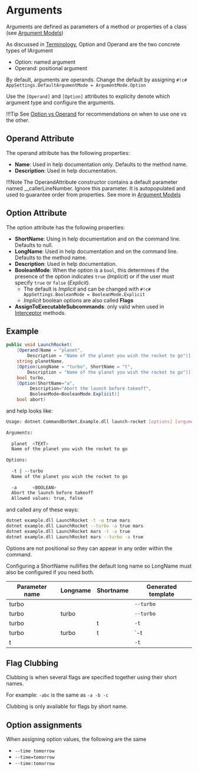 # Arguments

Arguments are defined as parameters of a method or properties of a class (see [Argument Models](argument-models.md))

As discussed in [Terminology](argument-terminology.md), Option and Operand are the two concrete types of IArgument

* Option: named argument
* Operand: positional argument

By default, arguments are operands. Change the default by assigning `#!c# AppSettings.DefaultArgumentMode = ArgumentMode.Option`

Use the `[Operand]` and `[Option]` attributes to explicity denote which argument type and configure the arguments.

!!!Tip
    See [Option vs Operand](option-or-operand.md) for recommendations on when to use one vs the other.

## Operand Attribute

The operand attribute has the following properties:

* __Name__: Used in help documentation only. Defaults to the method name.
* __Description__: Used in help documentation.

!!!Note
    The OperandAttribute constructor contains a default parameter named __callerLineNumber. Ignore this parameter. 
    It is autopopulated and used to guarantee order from properties. See more in [Argument Models](argument-models.md)

## Option Attribute

The option attribute has the following properties:

* __ShortName__: Using in help documentation and on the command line. Defaults to null.
* __LongName__: Used in help documentation and on the command line. Defaults to the method name.
* __Description__: Used in help documentation.
* __BooleanMode__: When the option is a `bool`, this determines if the presence of the option 
  indicates `true` (_Implicit_) or if the user must specify `true` or `false` (_Explicit_). 
    * The default is _Implicit_ and can be changed with `#!c# AppSettings.BooleanMode = BooleanMode.Explicit`
    * _Implicit_ boolean options are also called __Flags__
* __AssignToExecutableSubcommands__: only valid when used in [Interceptor](../Extensibility/interceptors.md) methods.

## Example

``` c#
public void LaunchRocket(
    [Operand(Name = "planet", 
        Description = "Name of the planet you wish the rocket to go")] 
    string planetName,
    [Option(LongName = "turbo", ShortName = "t", 
        Description = "Name of the planet you wish the rocket to go")] 
    bool turbo,
    [Option(ShortName="a",
         Description="Abort the launch before takeoff", 
         BooleanMode=BooleanMode.Explicit)]
    bool abort)
```

and help looks like:

```bash
Usage: dotnet CommandDotNet.Example.dll launch-rocket [options] [arguments]  
                                                                             
Arguments:                                                                   
                                                                             
  planet  <TEXT>                                                             
  Name of the planet you wish the rocket to go                               
                                                                             
Options:                                                                     
                                                                             
  -t | --turbo                                                               
  Name of the planet you wish the rocket to go                               
                                                                             
  -a      <BOOLEAN>                                                    
  Abort the launch before takeoff                                            
  Allowed values: true, false                                                
```

and called any of these ways:

```bash
dotnet example.dll LaunchRocket -t -a true mars
dotnet example.dll LaunchRocket --turbo -a true mars
dotnet example.dll LaunchRocket mars -t -a true
dotnet example.dll LaunchRocket mars --turbo -a true
```

Options are not positional so they can appear in any order within the command.

Configuring a ShortName nullifies the default long name 
so LongName must also be configured if you need both.

| Parameter name | Longname | Shortname | Generated template
| --- | --- | --- | --- |
| turbo |  |  | `--turbo` |
| turbo | turbo |  | `--turbo` |
| turbo |  | t | `-t` |
| turbo | turbo | t | `-t | --turbo` |
| t |  |  | `-t` |

## Flag Clubbing

Clubbing is when several flags are specified together using their short names. 

For example: `-abc` is the same as `-a -b -c`

Clubbing is only available for flags by short name.

## Option assignments

When assigning option values, the following are the same

* `--time tomorrow`
* `--time=tomorrow`
* `--time:tomorrow`